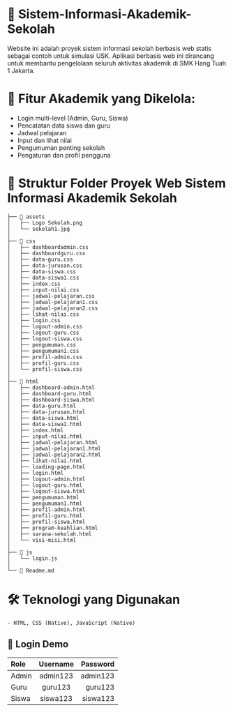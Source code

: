 # 🏫 Sistem-Informasi-Akademik-Sekolah
Website ini adalah proyek sistem informasi sekolah berbasis web statis sebagai contoh untuk simulasi USK.
Aplikasi berbasis web ini dirancang untuk membantu pengelolaan seluruh aktivitas akademik di SMK Hang Tuah 1 Jakarta.

# 📌 Fitur Akademik yang Dikelola:
- Login multi-level (Admin, Guru, Siswa)
- Pencatatan data siswa dan guru
- Jadwal pelajaran
- Input dan lihat nilai
- Pengumuman penting sekolah
- Pengaturan dan profil pengguna

# 📂 Struktur Folder Proyek Web Sistem Informasi Akademik Sekolah
    ├── 📁 assets
    │   ├── Logo Sekolah.png
    │   └── sekolah1.jpg
    │
    ├── 📁 css
    │   ├── dashboardadmin.css
    │   ├── dashboardguru.css
    │   ├── data-guru.css
    │   ├── data-jurusan.css
    │   ├── data-siswa.css
    │   ├── data-siswa1.css
    │   ├── index.css
    │   ├── input-nilai.css
    │   ├── jadwal-pelajaran.css
    │   ├── jadwal-pelajaran1.css
    │   ├── jadwal-pelajaran2.css
    │   ├── lihat-nilai.css
    │   ├── login.css
    │   ├── logout-admin.css
    │   ├── logout-guru.css
    │   ├── logout-siswa.css
    │   ├── pengumuman.css
    │   ├── pengumuman1.css
    │   ├── profil-admin.css
    │   ├── profil-guru.css
    │   └── profil-siswa.css
    │
    ├── 📁 html
    │   ├── dashboard-admin.html
    │   ├── dashboard-guru.html
    │   ├── dashboard-siswa.html
    │   ├── data-guru.html
    │   ├── data-jurusan.html
    │   ├── data-siswa.html
    │   ├── data-siswa1.html
    │   ├── index.html
    │   ├── input-nilai.html
    │   ├── jadwal-pelajaran.html
    │   ├── jadwal-pelajaran1.html
    │   ├── jadwal-pelajaran2.html
    │   ├── lihat-nilai.html
    │   ├── loading-page.html
    │   ├── login.html
    │   ├── logout-admin.html
    │   ├── logout-guru.html
    │   ├── logout-siswa.html
    │   ├── pengumuman.html
    │   ├── pengumuman1.html
    │   ├── profil-admin.html
    │   ├── profil-guru.html
    │   ├── profil-siswa.html
    │   ├── program-keahlian.html
    │   ├── sarana-sekolah.html
    │   └── visi-misi.html
    │
    ├── 📁 js
    │   └── login.js
    │   
    └── 📄 Readme.md

# 🛠️ Teknologi yang Digunakan
    - HTML, CSS (Native), JavaScript (Native)

## 🔐 Login Demo

| Role  | Username  | Password  |
| :---- | :-------: | --------: |
| Admin | admin123  | admin123  |
| Guru  | guru123   | guru123   |
| Siswa | siswa123  | siswa123  |
